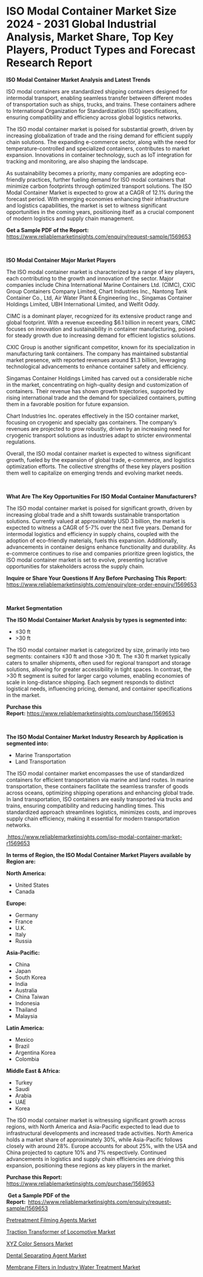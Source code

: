<p><h1>ISO Modal Container Market Size 2024 - 2031 Global Industrial Analysis, Market Share, Top Key Players, Product Types and Forecast Research Report</h1></p><p><strong>ISO Modal Container Market Analysis and Latest Trends</strong></p>
<p><p>ISO modal containers are standardized shipping containers designed for intermodal transport, enabling seamless transfer between different modes of transportation such as ships, trucks, and trains. These containers adhere to International Organization for Standardization (ISO) specifications, ensuring compatibility and efficiency across global logistics networks.</p><p>The ISO modal container market is poised for substantial growth, driven by increasing globalization of trade and the rising demand for efficient supply chain solutions. The expanding e-commerce sector, along with the need for temperature-controlled and specialized containers, contributes to market expansion. Innovations in container technology, such as IoT integration for tracking and monitoring, are also shaping the landscape.</p><p>As sustainability becomes a priority, many companies are adopting eco-friendly practices, further fueling demand for ISO modal containers that minimize carbon footprints through optimized transport solutions. The ISO Modal Container Market is expected to grow at a CAGR of 12.1% during the forecast period. With emerging economies enhancing their infrastructure and logistics capabilities, the market is set to witness significant opportunities in the coming years, positioning itself as a crucial component of modern logistics and supply chain management.</p></p>
<p><strong>Get a Sample PDF of the Report:&nbsp;</strong> <a href="https://www.reliablemarketinsights.com/enquiry/request-sample/1569653?utm_campaign=1602&utm_medium=2&utm_source=Github&utm_content=ia&utm_term=14102024&utm_id=iso-modal-container">https://www.reliablemarketinsights.com/enquiry/request-sample/1569653</a></p>
<p>&nbsp;</p>
<p><strong>ISO Modal Container Major Market Players</strong></p>
<p><p>The ISO modal container market is characterized by a range of key players, each contributing to the growth and innovation of the sector. Major companies include China International Marine Containers Ltd. (CIMC), CXIC Group Containers Company Limited, Chart Industries Inc., Nantong Tank Container Co., Ltd, Air Water Plant & Engineering Inc., Singamas Container Holdings Limited, UBH International Limited, and Welfit Oddy.</p><p>CIMC is a dominant player, recognized for its extensive product range and global footprint. With a revenue exceeding $6.1 billion in recent years, CIMC focuses on innovation and sustainability in container manufacturing, poised for steady growth due to increasing demand for efficient logistics solutions.</p><p>CXIC Group is another significant competitor, known for its specialization in manufacturing tank containers. The company has maintained substantial market presence, with reported revenues around $1.3 billion, leveraging technological advancements to enhance container safety and efficiency.</p><p>Singamas Container Holdings Limited has carved out a considerable niche in the market, concentrating on high-quality design and customization of containers. Their revenue has shown growth trajectories, supported by rising international trade and the demand for specialized containers, putting them in a favorable position for future expansion.</p><p>Chart Industries Inc. operates effectively in the ISO container market, focusing on cryogenic and specialty gas containers. The company’s revenues are projected to grow robustly, driven by an increasing need for cryogenic transport solutions as industries adapt to stricter environmental regulations.</p><p>Overall, the ISO modal container market is expected to witness significant growth, fueled by the expansion of global trade, e-commerce, and logistics optimization efforts. The collective strengths of these key players position them well to capitalize on emerging trends and evolving market needs.</p></p>
<p>&nbsp;</p>
<p><strong>What Are The Key Opportunities For ISO Modal Container Manufacturers?</strong></p>
<p><p>The ISO modal container market is poised for significant growth, driven by increasing global trade and a shift towards sustainable transportation solutions. Currently valued at approximately USD 3 billion, the market is expected to witness a CAGR of 5-7% over the next five years. Demand for intermodal logistics and efficiency in supply chains, coupled with the adoption of eco-friendly materials, fuels this expansion. Additionally, advancements in container designs enhance functionality and durability. As e-commerce continues to rise and companies prioritize green logistics, the ISO modal container market is set to evolve, presenting lucrative opportunities for stakeholders across the supply chain.</p></p>
<p><strong>Inquire or Share Your Questions If Any Before Purchasing This Report:</strong> <a href="https://www.reliablemarketinsights.com/enquiry/pre-order-enquiry/1569653?utm_campaign=1602&utm_medium=2&utm_source=Github&utm_content=ia&utm_term=14102024&utm_id=iso-modal-container">https://www.reliablemarketinsights.com/enquiry/pre-order-enquiry/1569653</a></p>
<p>&nbsp;</p>
<p><strong>Market Segmentation</strong></p>
<p><strong>The ISO Modal Container Market Analysis by types is segmented into:</strong></p>
<p><ul><li>≤30 ft</li><li>>30 ft</li></ul></p>
<p><p>The ISO modal container market is categorized by size, primarily into two segments: containers ≤30 ft and those >30 ft. The ≤30 ft market typically caters to smaller shipments, often used for regional transport and storage solutions, allowing for greater accessibility in tight spaces. In contrast, the >30 ft segment is suited for larger cargo volumes, enabling economies of scale in long-distance shipping. Each segment responds to distinct logistical needs, influencing pricing, demand, and container specifications in the market.</p></p>
<p><strong>Purchase this Report:&nbsp;</strong><a href="https://www.reliablemarketinsights.com/purchase/1569653?utm_campaign=1602&utm_medium=2&utm_source=Github&utm_content=ia&utm_term=14102024&utm_id=iso-modal-container">https://www.reliablemarketinsights.com/purchase/1569653</a></p>
<p>&nbsp;</p>
<p><strong>The ISO Modal Container Market Industry Research by Application is segmented into:</strong></p>
<p><ul><li>Marine Transportation</li><li>Land Transportation</li></ul></p>
<p><p>The ISO modal container market encompasses the use of standardized containers for efficient transportation via marine and land routes. In marine transportation, these containers facilitate the seamless transfer of goods across oceans, optimizing shipping operations and enhancing global trade. In land transportation, ISO containers are easily transported via trucks and trains, ensuring compatibility and reducing handling times. This standardized approach streamlines logistics, minimizes costs, and improves supply chain efficiency, making it essential for modern transportation networks.</p></p>
<p><a href="https://www.reliablemarketinsights.com/iso-modal-container-market-r1569653?utm_campaign=1602&utm_medium=2&utm_source=Github&utm_content=ia&utm_term=14102024&utm_id=iso-modal-container">&nbsp;https://www.reliablemarketinsights.com/iso-modal-container-market-r1569653</a></p>
<p><strong>In terms of Region, the ISO Modal Container Market Players available by Region are:</strong></p>
<p>
    <p> <strong> North America: </strong>
        <ul>
            <li>United States</li>
            <li>Canada</li>
        </ul>
        </p> 
    <p> <strong> Europe: </strong>
        <ul>
            <li>Germany</li>
            <li>France</li>
            <li>U.K.</li>
            <li>Italy</li>
            <li>Russia</li>
        </ul>
        </p> 
    <p> <strong> Asia-Pacific: </strong>
        <ul>
            <li>China</li>
            <li>Japan</li>
            <li>South Korea</li>
            <li>India</li>
            <li>Australia</li>
            <li>China Taiwan</li>
            <li>Indonesia</li>
            <li>Thailand</li>
            <li>Malaysia</li>
        </ul>
        </p> 
    <p> <strong> Latin America: </strong>
        <ul>
            <li>Mexico</li>
            <li>Brazil</li>
            <li>Argentina Korea</li>
            <li>Colombia</li>
        </ul>
        </p> 
    <p> <strong> Middle East & Africa: </strong>
        <ul>
            <li>Turkey</li>
            <li>Saudi</li>
            <li>Arabia</li>
            <li>UAE</li>
            <li>Korea</li>
        </ul>
    </p>
    </p>
<p><p>The ISO modal container market is witnessing significant growth across regions, with North America and Asia-Pacific expected to lead due to infrastructural developments and increased trade activities. North America holds a market share of approximately 30%, while Asia-Pacific follows closely with around 28%. Europe accounts for about 25%, with the USA and China projected to capture 10% and 7% respectively. Continued advancements in logistics and supply chain efficiencies are driving this expansion, positioning these regions as key players in the market.</p></p>
<p><strong>Purchase this Report: </strong><a href="https://www.reliablemarketinsights.com/purchase/1569653?utm_campaign=1602&utm_medium=2&utm_source=Github&utm_content=ia&utm_term=14102024&utm_id=iso-modal-container">https://www.reliablemarketinsights.com/purchase/1569653</a></p>
<p>&nbsp;<strong>Get a Sample PDF of the Report:&nbsp;&nbsp;</strong><a href="https://www.reliablemarketinsights.com/enquiry/request-sample/1569653?utm_campaign=1602&utm_medium=2&utm_source=Github&utm_content=ia&utm_term=14102024&utm_id=iso-modal-container">https://www.reliablemarketinsights.com/enquiry/request-sample/1569653</a></p>
<p><strong></strong></p>
<p><p><a href="https://www.linkedin.com/pulse/digital-transformation-pretreatment-filming-agents-industry-vrqye?utm_campaign=1602&utm_medium=2&utm_source=Github&utm_content=ia&utm_term=14102024&utm_id=iso-modal-container">Pretreatment Filming Agents Market</a></p><p><a href="https://www.linkedin.com/pulse/traction-transformer-locomotive-market-consolidation-impact-z78tc?trk=public_post_embed_feed-article-content&utm_campaign=1602&utm_medium=2&utm_source=Github&utm_content=ia&utm_term=14102024&utm_id=iso-modal-container">Traction Transformer of Locomotive Market</a></p><p><a href="https://www.linkedin.com/pulse/xyz-color-sensors-market-strategic-insights-product-evolution-8esec?trk=public_post_embed_feed-article-content&utm_campaign=1602&utm_medium=2&utm_source=Github&utm_content=ia&utm_term=14102024&utm_id=iso-modal-container">XYZ Color Sensors Market</a></p><p><a href="https://www.linkedin.com/pulse/dental-separating-agent-market-matrix-applications-types-cagr-e3b2c?trk=public_post_embed_feed-article-content&utm_campaign=1602&utm_medium=2&utm_source=Github&utm_content=ia&utm_term=14102024&utm_id=iso-modal-container">Dental Separating Agent Market</a></p><p><a href="https://www.linkedin.com/pulse/membrane-filters-industry-water-treatment-market-trends-ijgbe?utm_campaign=1602&utm_medium=2&utm_source=Github&utm_content=ia&utm_term=14102024&utm_id=iso-modal-container">Membrane Filters in Industry Water Treatment Market</a></p></p>